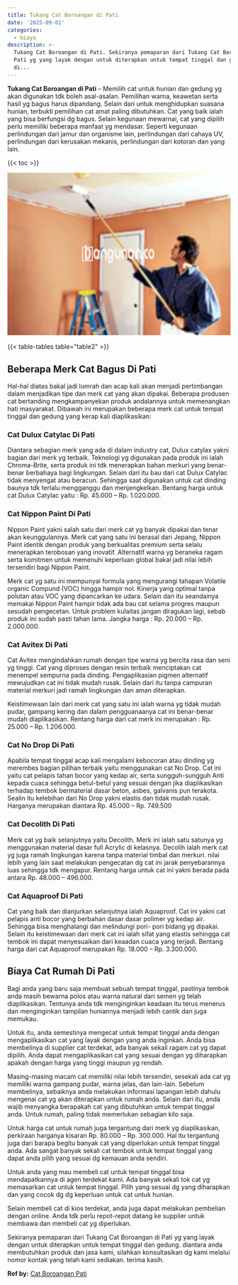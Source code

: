 ```yaml
---
title: Tukang Cat Boroangan di Pati
date: '2025-09-01'
categories:
  - biaya
description: >-
  Tukang Cat Boroangan di Pati. Sekiranya pemaparan dari Tukang Cat Boroangan di
  Pati yg yang layak dengan untuk diterapkan untuk tempat tinggal dan gedung.
  di...
---
```


**Tukang Cat Boroangan di Pati** – Memilih cat untuk hunian dan gedung yg akan digunakan tdk boleh asal-asalan. Pemilihan warna, keawetan serta hasil yg bagus harus dipandang. Selain dari untuk menghidupkan suasana hunian, terbukti pemilihan cat amat paling dibutuhkan. Cat yang baik ialah yang bisa berfungsi dg bagus. Selain kegunaan mewarnai, cat yang dipilih perlu memiliki beberapa manfaat yg mendasar. Seperti kegunaan perlindungan dari jamur dan organisme lain, perlindungan dari cahaya UV, perlindungan dari kerusakan mekanis, perlindungan dari kotoran dan yang lain.

{{< toc >}}

![Tukang Cat Boroangan di Pati](/images/jasa-cat-murah08.png)

{{< table-tables table="table2" >}}

## Beberapa Merk Cat Bagus Di Pati

Hal-hal diatas bakal jadi lumrah dan acap kali akan menjadi pertimbangan dalam menjadikan tipe dan merk cat yang akan dipakai. Beberapa produsen cat bertanding mengkampanyekan produk andalannya untuk memenangkan hati masyarakat. Dibawah ini merupakan beberapa merk cat untuk tempat tinggal dan gedung yang kerap kali diaplikasikan:

### Cat Dulux Catylac Di Pati

Diantara sebagian merk yang ada di dalam industry cat, Dulux catylax yakni bagian dari merk yg terbaik. Teknologi yg digunakan pada produk ini ialah Chroma-Brite, serta produk ini tdk menerapkan bahan merkuri yang benar-benar berbahaya bagi lingkungan. Selain dari itu bau dari cat Dulux Catylac tidak menyengat atau beracun. Sehingga saat digunakan untuk cat dinding baunya tdk terlalu mengganggu dan menjengkelkan. Bentang harga untuk cat Dulux Catylac yaitu : Rp. 45.000 – Rp. 1.020.000.

### Cat Nippon Paint Di Pati

Nippon Paint yakni salah satu dari merk cat yg banyak dipakai dan tenar akan keunggulannya. Merk cat yang satu ini berasal dari Jepang, Nippon Paint identik dengan produk yang berkualitas premium serta selalu menerapkan terobosan yang inovatif. Alternatif warna yg beraneka ragam serta komitmen untuk memenuhi keperluan global bakal jadi nilai lebih tersendiri bagi Nippon Paint.

Merk cat yg satu ini mempunyai formula yang mengurangi tahapan Volatile organic Compund (VOC) hingga hampir nol. Kinerja yang optimal tanpa polutan atau VOC yang dipancarkan ke udara. Selain dari itu seandainya memakai Nippon Paint hampir tidak ada bau cat selama progres maupun sesudah pengecetan. Untuk problem kulaitas jangan diragukan lagi, sebab produk ini sudah pasti tahan lama. Jangka harga : Rp. 20.000 – Rp. 2.000.000.

### Cat Avitex Di Pati

Cat Avitex mengindahkan rumah dengan tipe warna yg bercita rasa dan seni yg tinggi. Cat yang diproses dengan resin terbaik menciptakan cat menempel sempurna pada dinding. Pengaplikasian pigmen alternatif mewujudkan cat ini tidak mudah rusak. Selain dari itu tanpa campuran material merkuri jadi ramah lingkungan dan aman diterapkan.

Keistimewaan lain dari merk cat yang satu ini ialah warna yg tidak mudah pudar, gampang kering dan dalam pengguanaanya cat ini benar-benar mudah diaplikasikan. Rentang harga dari cat merk ini merupakan : Rp. 25.000 – Rp. 1.206.000.

### Cat No Drop Di Pati

Apabila tempat tinggal acap kali mengalami kebocoran atau dinding yg merembes bagian pilihan terbaik yaitu menggunakan cat No Drop. Cat ini yaitu cat pelapis tahan bocor yang kedap air, serta sungguh-sungguh Anti kepada cuaca sehingga betul-betul yang sesuai dengan jika diaplikasikan terhadap tembok bermaterial dasar beton, asbes, galvanis pun terakota. Sealin itu kelebihan dari No Drop yakni elastis dan tidak mudah rusak. Harganya merupakan diantara Rp. 45.000 – Rp. 749.500

### Cat Decolith Di Pati

Merk cat yg baik selanjutnya yaitu Decolith. Merk ini ialah satu satunya yg menggunakan material dasar full Acrylic di kelasnya. Decolih ialah merk cat yg juga ramah lingkungan karena tanpa material timbal dan merkuri. nilai lebih yang lain saat melakukan pengecatan dg cat ini jarak penyebarannya luas sehingga tdk mengapur. Rentang harga untuk cat ini yakni berada pada antara Rp. 48.000 – 496.000.

### Cat Aquaproof Di Pati

Cat yang baik dan dianjurkan selanjutnya ialah Aquaproof. Cat ini yakni cat pelapis anti bocor yang berbahan dasar dasar polimer yg kedap air. Sehingga bisa menghalangi dan melindungi pori- pori bidang yg dipakai. Selain itu keistimewaan dari merk cat ini ialah sifat yang elastis sehingga cat tembok ini dapat menyesuaikan dari keaadan cuaca yang terjadi. Bentang harga dari cat Aquaproof merupakan Rp. 18.000 – Rp. 3.300.000.

## Biaya Cat Rumah Di Pati

Bagi anda yang baru saja membuat sebuah tempat tinggal, pastinya tembok anda masih bewarna polos atau warna natural dari semen yg telah diaplikasikan. Tentunya anda tdk menginginkan keadaan itu terus menerus dan menginginkan tampilan huniannya menjadi lebih cantik dan juga memukau.

Untuk itu, anda semestinya mengecat untuk tempat tinggal anda dengan mengaplikasikan cat yang layak dengan yang anda inginkan. Anda bisa membelinya di supplier cat terdekat, ada banyak sekali ragam cat yg dapat dipilih. Anda dapat mengaplikasikan cat yang sesuai dengan yg diharapkan apakah dengan harga yang tinggi maupun yg rendah.

Masing-masing macam cat memiliki nilai lebih tersendiri, sesekali ada cat yg memiliki warna gampang pudar, warna jelas, dan lain-lain. Sebelum membelinya, sebaiknya anda melakukan informasi lapangan lebih dahulu mengenai cat yg akan diterapkan untuk rumah anda. Selain dari itu, anda wajib menyangka berapakah cat yang dibutuhkan untuk tempat tinggal anda. Untuk rumah, paling tidak memerlukan sebagian kilo saja.

Untuk harga cat untuk rumah juga tergantung dari merk yg diaplikasikan, perkiraan harganya kisaran Rp. 80.000 – Rp. 300.000. Hal itu tergantung juga dari barapa begitu banyak cat yang diperlukan untuk tempat tinggal anda. Ada sangat banyak sekali cat tembok untuk tempat tinggal yang dapat anda pilih yang sesuai dg kemauan anda sendiri.

Untuk anda yang mau membeli cat untuk tempat tinggal bisa mendapatkannya di agen terdekat kami. Ada banyak sekali tok cat yg memasarkan cat untuk tempat tinggal. Pilih yang sesuai dg yang diharapkan dan yang cocok dg dg keperluan untuk cat untuk hunian.

Selain membeli cat di kios terdekat, anda juga dapat melakukan pembelian dengan online. Anda tdk perlu repot-repot datang ke supplier untuk membawa dan membeli cat yg diperlukan.

Sekiranya pemaparan dari Tukang Cat Boroangan di Pati yg yang layak dengan untuk diterapkan untuk tempat tinggal dan gedung. diantara anda membutuhkan produk dan jasa kami, silahkan konsultasikan dg kami melalui nomor kontak yang telah kami sediakan. terima kasih.

**Ref by:** [Cat Boroangan Pati](https://id.wikipedia.org/wiki/Cat)
